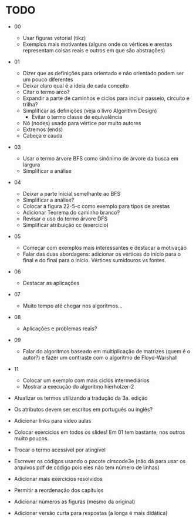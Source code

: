 <!-- vim: set spell spelllang=pt_br: -->

# TODO

- 00
    - Usar figuras vetorial (tikz)
    - Exemplos mais motivantes (alguns onde os vértices e arestas representam
      coisas reais e outros em que são abstrações)

- 01
    - Dizer que as definições para orientado e não orientado podem ser um pouco
      diferentes
    - Deixar claro qual é a ideia de cada conceito
    - Citar o termo arco?
    - Expandir a parte de caminhos e ciclos para incluir passeio, circuito
      e trilha?
    - Simplificar as definições (veja o livro Algorithm Design)
        - Evitar o termo classe de equivalência
    - Nó (nodes) usado para vértice por muito autores
    - Extremos (ends)
    - Cabeça e cauda

- 03
    - Usar o termo árvore BFS como sinônimo de árvore da busca em largura
    - Simplificar a análise

- 04
    - Deixar a parte inicial semelhante ao BFS
    - Simplificar a análise?
    - Colocar a figura 22-5-c como exemplo para tipos de arestas
    - Adicionar Teorema do caminho branco?
    - Revisar o uso do termo árvore DFS
    - Simplificar atribuição cc (exercício)

- 05
    - Começar com exemplos mais interessantes e destacar a motivação
    - Falar das duas abordagens: adicionar os vértices do início para o final
      e do final para o início. Vértices sumidouros vs fontes.

- 06
    - Destacar as aplicações

- 07
    - Muito tempo até chegar nos algoritmos...

- 08
    - Aplicações e problemas reais?

- 09
    - Falar do algoritmos baseado em multiplicação de matrizes (quem
      é o autor?) e fazer um contraste com o algoritmo de Floyd-Warshall

- 11
    - Colocar um exemplo com mais ciclos intermediários
    - Mostrar a execução do algoritmo hierholzer-2


- Atualizar os termos utilizando a tradução da 3a. edição

- Os atributos devem ser escritos em português ou inglês?

- Adicionar links para vídeo aulas

- Colocar exercícios em todos os slides! Em 01 tem bastante, nos outros muito
  poucos.

- Trocar o termo acessível por atingível

- Escrever os códigos usando o pacote clrscode3e (não dá para usar os
  arquivos pdf de código pois eles não tem número de linhas)

- Adicionar mais exercícios resolvidos

- Permitir a reordenação dos capítulos

- Adicionar números as figuras (mesmo da original)

- Adicionar versão curta para respostas (a longa é mais didática)
